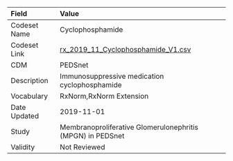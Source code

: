 |Field        |Value                                                      |
|:------------|:----------------------------------------------------------|
|Codeset Name |Cyclophosphamide                                           |
|Codeset Link |[rx_2019_11_Cyclophosphamide_V1.csv](https://github.com/PEDSnet/Variable-Dictionary/blob/main/drugs/rx_2019_11_Cyclophosphamide_V1.csv)|
|CDM          |PEDSnet                                                    |
|Description  |Immunosuppressive medication cyclophosphamide              |
|Vocabulary   |RxNorm,RxNorm Extension                                    |
|Date Updated |2019-11-01                                                 |
|Study        |Membranoproliferative Glomerulonephritis (MPGN) in PEDSnet |
|Validity     |Not Reviewed                                               |
